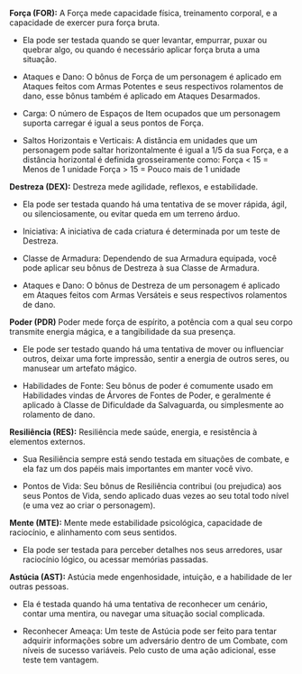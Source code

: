 **Força (FOR):**
A Força mede capacidade física, treinamento corporal, e a capacidade de exercer pura força bruta.

- Ela pode ser testada quando se quer levantar, empurrar, puxar ou quebrar algo, ou quando é necessário aplicar força bruta a uma situação.

- Ataques e Dano: O bônus de Força de um personagem é aplicado em Ataques feitos com Armas Potentes e seus respectivos rolamentos de dano, esse bônus também é aplicado em Ataques Desarmados.

- Carga: O número de Espaços de Item ocupados que um personagem suporta carregar é igual a seus pontos de Força.

- Saltos Horizontais e Verticais: A distância em unidades que um personagem pode saltar horizontalmente é igual a 1/5 da sua Força, e a distância horizontal é definida grosseiramente como: 
	Força < 15 = Menos de 1 unidade
	Força > 15 = Pouco mais de 1 unidade

**Destreza (DEX):**
Destreza mede agilidade, reflexos, e estabilidade.

- Ela pode ser testada quando há uma tentativa de se mover rápida, ágil, ou silenciosamente, ou evitar queda em um terreno árduo.

- Iniciativa: A iniciativa de cada criatura é determinada por um teste de Destreza.

- Classe de Armadura: Dependendo de sua Armadura equipada, você pode aplicar seu bônus de Destreza à sua Classe de Armadura.

- Ataques e Dano: O bônus de Destreza de um personagem é aplicado em Ataques feitos com Armas Versáteis e seus respectivos rolamentos de dano.

**Poder (PDR)**
Poder mede força de espírito, a potência com a qual seu corpo transmite energia mágica, e a tangibilidade da sua presença.

- Ele pode ser testado quando há uma tentativa de mover ou influenciar outros, deixar uma forte impressão, sentir a energia de outros seres, ou manusear um artefato mágico.

- Habilidades de Fonte: Seu bônus de poder é comumente usado em Habilidades vindas de Árvores de Fontes de Poder, e geralmente é aplicado à Classe de Dificuldade da Salvaguarda, ou simplesmente ao rolamento de dano.

**Resiliência (RES):**
Resiliência mede saúde, energia, e resistência à elementos externos.

- Sua Resiliência sempre está sendo testada em situações de combate, e ela faz um dos papéis mais importantes em manter você vivo.

- Pontos de Vida: Seu bônus de Resiliência contribui (ou prejudica) aos seus Pontos de Vida, sendo aplicado duas vezes ao seu total todo nível (e uma vez ao criar o personagem).

**Mente (MTE):**
Mente mede estabilidade psicológica, capacidade de raciocínio, e alinhamento com seus sentidos.

- Ela pode ser testada para perceber detalhes nos seus arredores, usar raciocínio lógico, ou acessar memórias passadas.

**Astúcia (AST):**
Astúcia mede engenhosidade, intuição, e a habilidade de ler outras pessoas.

- Ela é testada quando há uma tentativa de reconhecer um cenário, contar uma mentira, ou navegar uma situação social complicada.

- Reconhecer Ameaça: Um teste de Astúcia pode ser feito para tentar adquirir informações sobre um adversário dentro de um Combate, com níveis de sucesso variáveis. Pelo custo de uma ação adicional, esse teste tem vantagem.